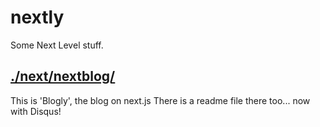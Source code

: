 # nextly
Some Next Level stuff.

## [./next/nextblog/](/next/nextblog)
This is 'Blogly', the blog on next.js 
There is a readme file there too... now with Disqus!
